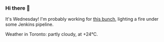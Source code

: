 ### Hi there :wave:

It's Wednesday! I'm probably working for [this bunch](https://github.com/kohofinancial), lighting a fire under some Jenkins pipeline.

Weather in Toronto: partly cloudy, at +24°C.
